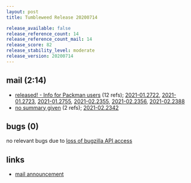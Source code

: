 ```yaml
---
layout: post
title: Tumbleweed Release 20200714

release_available: false
release_reference_count: 14
release_reference_count_mail: 14
release_score: 82
release_stability_level: moderate
release_version: 20200714
---
```


## mail (2:14)

- [released! - Info for Packman users](https://lists.opensuse.org/opensuse-factory/2020-07/msg00299.html) (12 refs); [2021-01.2722](https://github.com/boombatower/tumbleweed-review/issues/10), [2021-01.2723](https://github.com/boombatower/tumbleweed-review/issues/10), [2021-01.2755](https://github.com/boombatower/tumbleweed-review/issues/10), [2021-02.2355](https://github.com/boombatower/tumbleweed-review/issues/10), [2021-02.2356](https://github.com/boombatower/tumbleweed-review/issues/10), [2021-02.2388](https://github.com/boombatower/tumbleweed-review/issues/10)
- [no summary given](https://github.com/boombatower/tumbleweed-review/issues/10) (2 refs); [2021-02.2342](https://github.com/boombatower/tumbleweed-review/issues/10)

## bugs (0)

<!--more-->

no relevant bugs due to [loss of bugzilla API access](https://bugzilla.opensuse.org/show_bug.cgi?id=1157722)



## links

- [mail announcement](https://github.com/boombatower/tumbleweed-review/issues/10)
